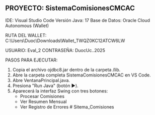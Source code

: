PROYECTO: SistemaComisionesCMCAC
--------------------------------
IDE: Visual Studio Code
Versión Java: 17
Base de Datos: Oracle Cloud Autonomous (Wallet)

RUTA DEL WALLET:
C:\Users\Duoc\Downloads\Wallet_TWQZ0KC12ATCW6LW

USUARIO: Eval_2
CONTRASEÑA: DuocUc..2025

PASOS PARA EJECUTAR:
1. Copia el archivo ojdbc8.jar dentro de la carpeta /lib.
2. Abre la carpeta completa SistemaComisionesCMCAC en VS Code.
3. Abre VentanaPrincipal.java.
4. Presiona "Run Java" (botón ▶️).
5. Aparecerá la interfaz Swing con tres botones:
   - Procesar Comisiones
   - Ver Resumen Mensual
   - Ver Registro de Errores
#   S i t e m a _ C o m i s i o n e s  
 